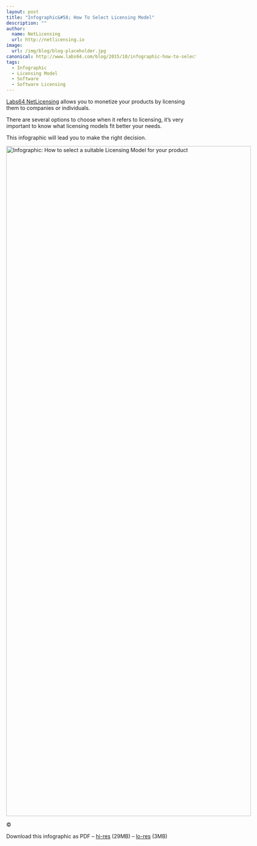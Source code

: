```yaml
---
layout: post
title: "Infographic&#58; How To Select Licensing Model"
description: ""
author:
  name: NetLicensing
  url: http://netlicensing.io
image:
  url: /img/blog/blog-placeholder.jpg
canonical: http://www.labs64.com/blog/2015/10/infographic-how-to-select-licensing-model/
tags:
  - Infographic
  - Licensing Model
  - Software
  - Software Licensing
---
```

<a href="http://netlicensing.io/licensing-models/" target="_blank">Labs64 NetLicensing</a> allows you to monetize your products by licensing them to companies or individuals.

There are several options to choose when it refers to licensing, it’s very important to know what licensing models fit better your needs.

This infographic will lead you to make the right decision.

<div id="0" class="wp-caption credit-tracker-caption aligncenter" itemscope itemtype="http://schema.org/ImageObject" style="width: 650px">
  <a href="http://netlicensing.io/resources/how-to-select-licensing-model-infographic-netlicensing.png" target="_blank"><img itemprop="contentUrl" class="" src="http://netlicensing.io/resources/how-to-select-licensing-model-infographic-netlicensing-preview.png" alt="Infographic: How to select a suitable Licensing Model for your product" width="650" height="1783" /></a>

  <p class="wp-caption-text" itemprop="copyrightHolder">
    ©
  </p>

  <meta itemprop="name" content="how-to-select-licensing-model-infographic-netlicensing" />

  <meta itemprop="caption" content="Infographic: How to select a suitable Licensing Model for your product" />

  <meta itemprop="author" content="" />

  <meta itemprop="publisher" content="" />
</div>

Download this infographic as PDF &#8211; <a href="http://netlicensing.io/resources/how-to-select-licensing-model-infographic-netlicensing_hi.pdf" target="_blank">hi-res</a> (29MB) &#8211; <a href="http://netlicensing.io/resources/how-to-select-licensing-model-infographic-netlicensing_lo.pdf" target="_blank">lo-res</a> (3MB)
